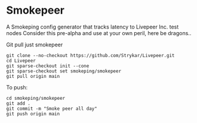 # Smokepeer
A Smokeping config generator that tracks latency to Livepeer Inc. test nodes
Consider this pre-alpha and use at your own peril, here be dragons..

Git pull just smokepeer
```
git clone --no-checkout https://github.com/Strykar/Livepeer.git
cd Livepeer
git sparse-checkout init --cone
git sparse-checkout set smokeping/smokepeer
git pull origin main
```

To push:
```
cd smokeping/smokepeer
git add .
git commit -m "Smoke peer all day"
git push origin main
```
